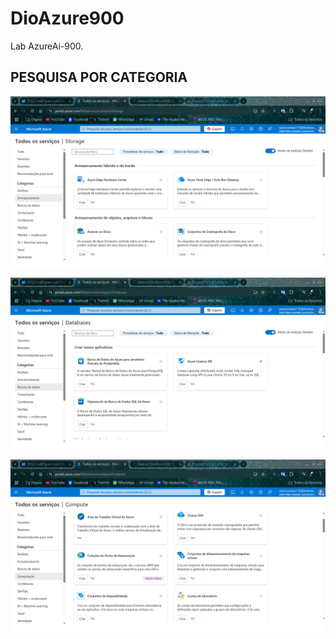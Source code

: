 # DioAzure900
Lab AzureAi-900.

## PESQUISA POR CATEGORIA
![Texto 1](Imagens/1.png)


![Texto 2](Imagens/2.png)


![Texto 2](Imagens/3.png)

##

